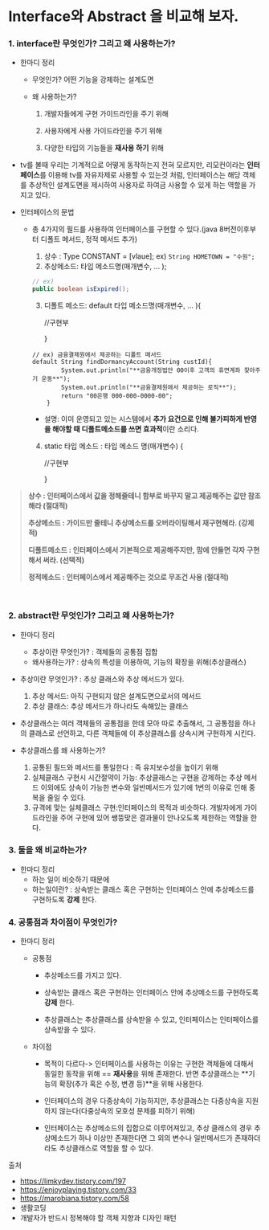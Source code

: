 # Interface와 Abstract 을 비교해 보자.

### 1. interface란 무엇인가? 그리고 왜 사용하는가?

- 한마디 정리

  - 무엇인가? 어떤 기능을 강제하는 설계도면

  - 왜 사용하는가? 

    1) 개발자들에게 구현 가이드라인을 주기 위해 

    2) 사용자에게 사용 가이드라인을 주기 위해
    
    3) 다양한 타입의 기능들을 **재사용 하기** 위해
  
- tv를 볼때 우리는 기계적으로 어떻게 동작하는지 전혀 모르지만, 리모컨이라는 **인터페이스**를 이용해 tv를 자유자제로 사용할 수 있는것 처럼, 인터페이스는 해당 객체를 추상적인 설계도면을 제시하여 사용자로 하여금 사용할 수 있게 하는 역할을 가지고 있다.

- 인터페이스의 문법

  - 총 4가지의 필드를 사용하여 인터페이스를 구현할 수 있다.(java 8버전이후부터 디폴트 메서드, 정적 메서드 추가)

    1. 상수 : Type CONSTANT = [vlaue]; ex) `String HOMETOWN = "수원";`
    2. 추상메소드: 타입 메소드명(매개변수, ... ); 

    ```java
    // ex)
    public boolean isExpired();
    ```

    3. 디폴트 메소드: default 타입 메소드명(매개변수, ... ){

        //구현부

       }

    ```
    // ex) 금융결제원에서 제공하는 디폴트 메서드
    default String findDormancyAccount(String custId){
            System.out.println("**금융개정법안 00이후 고객의 휴면계좌 찾아주기 운동**");
            System.out.println("**금융결제원에서 제공하는 로직**");
            return "00은행 000-000-0000-00";
        }   
    ```

    - 설명: 이미 운영되고 있는 시스템에서 **추가 요건으로 인해 불가피하게 반영을 해야할 때 디폴트메소드를 쓰면 효과적**이란 소리다.

    4. static 타입 메소드 : 타입 메소드 명(매개변수) {

        //구현부

       }
  
 > **상수 : 인터페이스에서 값을 정해줄테니 함부로 바꾸지 말고 제공해주는 값만 참조해라 (절대적)**
  >
  > **추상메소드 : 가이드만 줄테니 추상메소드를 오버라이팅해서 재구현해라. (강제적)**
  >
  > **디폴트메소드 : 인터페이스에서 기본적으로 제공해주지만, 맘에 안들면 각자 구현해서 써라. (선택적)**
  >
  > **정적메소드 : 인터페이스에서 제공해주는 것으로 무조건 사용 (절대적)**


​    

### 2. abstract란 무엇인가? 그리고 왜 사용하는가?

- 한마디 정리
  - 추상이란 무엇인가? : 객체들의 공통점 집합
  - 왜사용하는가? : 상속의 특성을 이용하여, 기능의 확장을 위해(추상클래스)

- 추상이란 무엇인가? : 추상 클래스와 추상 메서드가 있다.
  1. 추상 메서드: 아직 구현되지 않은 설계도면으로서의 메서드
  2. 추상 클래스: 추상 메서드가 하나라도 속해있는 클래스
- 추상클래스는 여러 객체들의 공통점을 한데 모아 따로 추출해서, 그 공통점을 하나의 클래스로 선언하고, 다른 객체들에 이 추상클래스를 상속시켜 구현하게 시킨다.
- 추상클래스를 왜 사용하는가?
  1. 공통된 필드와 메서드를 통일한다 : 즉 유지보수성을 높이기 위해
  2. 실체클래스 구현시 시간절약이 가능: 추상클래스는 구현을 강제하는 추상 메서드 이외에도 상속이 가능한 변수와 일반메서드가 있기에 1번의 이유로 인해 중복을 줄일 수 있다.
  3. 규격에 맞는 실체클래스 구현:인터페이스의 목적과 비슷하다. 개발자에게 가이드라인을 주어 구현에 있어 쌩뚱맞은 결과물이 안나오도록 제한하는 역할을 한다.

### 3. 둘을 왜 비교하는가?

- 한마디 정리
  - 하는 일이 비슷하기 때문에
  - 하는일이란? : 상속받는 클래스 혹은 구현하는 인터페이스 안에 추상메소드를 구현하도록 **강제** 한다.

### 4. 공통점과 차이점이 무엇인가?

- 한마디 정리

  - 공통점

    - 추상메소드를 가지고 있다.

    - 상속받는 클래스 혹은 구현하는 인터페이스 안에 추상메소드를 구현하도록 **강제** 한다.
    - 추상클래스는 추상클래스를 상속받을 수 있고, 인터페이스는 인터페이스를 상속받을 수 있다.

  - 차이점

    - 목적이 다르다-> 인터페이스를 사용하는 이유는 구현한 객체들에 대해서 동일한 동작을 위해 == **재사용**을 위해 존재한다. 반면 추상클래스는 **기능의 확장(추가 혹은 수정, 변경 등)**을 위해 사용한다.

    - 인터페이스의 경우 다중상속이 가능하지만, 추상클래스는 다중상속을 지원하지 않는다(다중상속의 모호성 문제를 피하기 위해)
    - 인터페이스는 추상메소드의 집합으로 이루어져있고, 추상 클래스의 경우 추상메소드가 하나 이상만 존재한다면 그 외의 변수나 일반메서드가 존재하더라도 추상클래스로 역할을 할 수 있다.

출처

-  https://limkydev.tistory.com/197
- https://enjoyplaying.tistory.com/33
- https://marobiana.tistory.com/58
- 생활코딩
- 개발자가 반드시 정복해야 할 객체 지향과 디자인 패턴